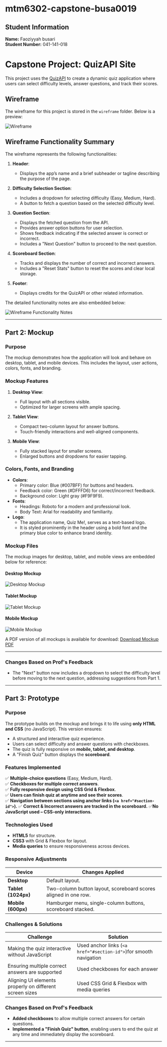 # mtm6302-capstone-busa0019


## Student Information
**Name:** Faoziyyah busari  
**Student Number:** 041-141-018 

 # Capstone Project: QuizAPI Site
This project uses the [QuizAPI](https://quizapi.io) to create a dynamic quiz application where users can select difficulty levels, answer questions, and track their scores.


## Wireframe
The wireframe for this project is stored in the `wireframe` folder. Below is a preview:

![Wireframe](./wireframe/low-fi-wireframe.jpg)

## Wireframe Functionality Summary
The wireframe represents the following functionalities:

1. **Header**:
   - Displays the app’s name and a brief subheader or tagline describing the purpose of the page.

2. **Difficulty Selection Section**:
   - Includes a dropdown for selecting difficulty (Easy, Medium, Hard).
   - A button to fetch a question based on the selected difficulty level.

3. **Question Section**:
   - Displays the fetched question from the API.
   - Provides answer option buttons for user selection.
   - Shows feedback indicating if the selected answer is correct or incorrect.
   - Includes a "Next Question" button to proceed to the next question.

4. **Scoreboard Section**:
   - Tracks and displays the number of correct and incorrect answers.
   - Includes a "Reset Stats" button to reset the scores and clear local storage.

5. **Footer**:
   - Displays credits for the QuizAPI or other related information.

The detailed functionality notes are also embedded below:

![Wireframe Functionality Notes](./wireframe/low-fi-notes.jpg)


---

## Part 2: Mockup
### Purpose
The mockup demonstrates how the application will look and behave on desktop, tablet, and mobile devices. This includes the layout, user actions, colors, fonts, and branding.

### Mockup Features
1. **Desktop View**:
   - Full layout with all sections visible.
   - Optimized for larger screens with ample spacing.

2. **Tablet View**:
   - Compact two-column layout for answer buttons.
   - Touch-friendly interactions and well-aligned components.

3. **Mobile View**:
   - Fully stacked layout for smaller screens.
   - Enlarged buttons and dropdowns for easier tapping.

### Colors, Fonts, and Branding
- **Colors**:
  - Primary color: Blue (#007BFF) for buttons and headers.
  - Feedback color: Green (#DFFFD6) for correct/incorrect feedback.
  - Background color: Light gray (#F9F9F9).
- **Fonts**:
  - Headings: Roboto for a modern and professional look.
  - Body Text: Arial for readability and familiarity.
- **Logo**:
  - The application name, Quiz Me!, serves as a text-based logo.
  - It is styled prominently in the header using a bold font and the primary blue color to enhance brand identity.

### Mockup Files
The mockup images for desktop, tablet, and mobile views are embedded below for reference:

#### Desktop Mockup
![Desktop Mockup](./mockups/desktop-mockup.jpg)

#### Tablet Mockup
![Tablet Mockup](./mockups/tablet-mockup.jpg)

#### Mobile Mockup
![Mobile Mockup](./mockups/mobile-mockup.jpg)

A PDF version of all mockups is available for download: [Download Mockup PDF](./mockups/mockup.pdf)

---

### Changes Based on Prof's Feedback
- The "Next" button now includes a dropdown to select the difficulty level before moving to the next question, addressing suggestions from Part 1.

---

## Part 3: Prototype

### Purpose
The prototype builds on the mockup and brings it to life using **only HTML and CSS** (no JavaScript). This version ensures:
- A structured and interactive quiz experience.
- Users can select difficulty and answer questions with checkboxes.
- The quiz is fully responsive on **mobile, tablet, and desktop**.
- A "Finish Quiz" button displays the **scoreboard**.

### Features Implemented
✅ **Multiple-choice questions** (Easy, Medium, Hard).  
✅ **Checkboxes for multiple correct answers**.  
✅ **Fully responsive design using CSS Grid & Flexbox**.  
✅ **Users can finish  quiz at anytime and see their scores**.  
✅ **Navigation between sections using anchor links (`<a href="#section-id">`).**
✅ **Correct & Incorrect answers are tracked in the scoreboard.**
✅**No JavaScript used – CSS-only interactions.** 

### Technologies Used
- **HTML5** for structure.
- **CSS3** with Grid & Flexbox for layout.
- **Media queries** to ensure responsiveness across devices.

### Responsive Adjustments

| **Device**   | **Changes Applied** |
|-------------|--------------------|
| **Desktop**  | Default layout. |
| **Tablet (1024px)**  | Two-column button layout, scoreboard scores aligned in one row. |
| **Mobile (600px)**  | Hamburger menu, single-column buttons, scoreboard stacked. |



### Challenges & Solutions
| **Challenge** | **Solution** |
|--------------|-------------|
| Making the quiz interactive without JavaScript | Used anchor links (`<a href="#section-id">`)for smooth navigation |
| Ensuring multiple correct answers are supported | Used checkboxes for each answer |
| Aligning UI elements properly on different screen sizes| Used CSS Grid & Flexbox with media queries |

### Changes Based on Prof's Feedback

- **Added checkboxes** to allow multiple correct answers for certain questions.
- **Implemented a "Finish Quiz" button**, enabling users to end the quiz at any time and immediately display the scoreboard.
---

